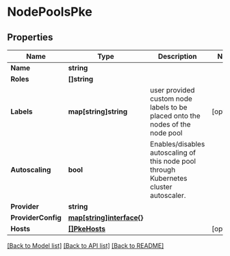 # NodePoolsPke

## Properties

Name | Type | Description | Notes
------------ | ------------- | ------------- | -------------
**Name** | **string** |  | 
**Roles** | **[]string** |  | 
**Labels** | **map[string]string** | user provided custom node labels to be placed onto the nodes of the node pool | [optional] 
**Autoscaling** | **bool** | Enables/disables autoscaling of this node pool through Kubernetes cluster autoscaler. | 
**Provider** | **string** |  | 
**ProviderConfig** | [**map[string]interface{}**](.md) |  | 
**Hosts** | [**[]PkeHosts**](PKEHosts.md) |  | [optional] 

[[Back to Model list]](../README.md#documentation-for-models) [[Back to API list]](../README.md#documentation-for-api-endpoints) [[Back to README]](../README.md)


